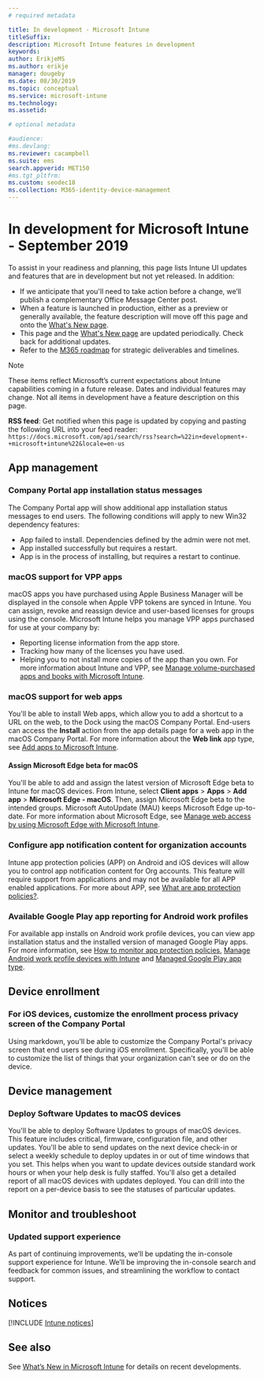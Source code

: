 ```yaml
---
# required metadata

title: In development - Microsoft Intune
titleSuffix: 
description: Microsoft Intune features in development
keywords:
author: ErikjeMS 
ms.author: erikje
manager: dougeby
ms.date: 08/30/2019
ms.topic: conceptual
ms.service: microsoft-intune
ms.technology:
ms.assetid: 

# optional metadata

#audience:
#ms.devlang:
ms.reviewer: cacampbell
ms.suite: ems
search.appverid: MET150
#ms.tgt_pltfrm:
ms.custom: seodec18
ms.collection: M365-identity-device-management
---
```


# In development for Microsoft Intune - September 2019

To assist in your readiness and planning, this page lists Intune UI updates and features that are in development but not yet released. In addition:

- If we anticipate that you'll need to take action before a change, we’ll publish a complementary Office Message Center post.
- When a feature is launched in production, either as a preview or generally available, the feature description will move off this page and onto the [What's New page](whats-new.md).
- This page and the [What's New page](whats-new.md) are updated periodically. Check back for additional updates.
- Refer to the [M365 roadmap](https://www.microsoft.com/microsoft-365/roadmap?rtc=2&filters=EMS) for strategic deliverables and timelines.

> [!Note]
> These items reflect Microsoft’s current expectations about Intune capabilities coming in a future release. Dates and individual features may change. Not all items in development have a feature description on this page.

**RSS feed**: Get notified when this page is updated by copying and pasting the following URL into your feed reader: `https://docs.microsoft.com/api/search/rss?search=%22in+development+-+microsoft+intune%22&locale=en-us`

<!--
## What's coming to Intune in the Azure portal 
## What's coming to Intune apps
## Notices
-->

<!-- Common categories:  
#### App management
#### Device configuration
#### Device enrollment
#### Device management
#### Intune apps
#### Monitor and troubleshoot
#### Role-based access control
#### Security

-->
 
<!-- ***********************************************-->
## App management

### Company Portal app installation status messages <!-- 2514416  -->
The Company Portal app will show additional app installation status messages to end users. The following conditions will apply to new Win32 dependency features:
- App failed to install. Dependencies defined by the admin were not met.
- App installed successfully but requires a restart.
- App is in the process of installing, but requires a restart to continue.

### macOS support for VPP apps <!-- 3173501  -->
macOS apps you have purchased using Apple Business Manager will be displayed in the console when Apple VPP tokens are synced in Intune. You can assign, revoke and reassign device and user-based licenses for groups using the console. Microsoft Intune helps you manage VPP apps purchased for use at your company by:
- Reporting license information from the app store.
- Tracking how many of the licenses you have used.
- Helping you to not install more copies of the app than you own.
For more information about Intune and VPP, see [Manage volume-purchased apps and books with Microsoft Intune](apps/vpp-apps.md).

### macOS support for web apps <!-- 3174427  -->
You'll be able to install Web apps, which allow you to add a shortcut to a URL on the web, to the Dock using the macOS Company Portal. End-users can access the **Install** action from the app details page for a web app in the macOS Company Portal. For more information about the **Web link** app type, see [Add apps to Microsoft Intune](apps/apps-add.md).

#### Assign Microsoft Edge beta for macOS <!-- 4678761  -->
You'll be able to add and assign the latest version of Microsoft Edge beta to Intune for macOS devices. From Intune, select **Client apps** > **Apps** > **Add app** > **Microsoft Edge - macOS**. Then, assign Microsoft Edge beta to the intended groups. Microsoft AutoUpdate (MAU) keeps Microsoft Edge up-to-date. For more information about Microsoft Edge, see [Manage web access by using Microsoft Edge with Microsoft Intune](apps/manage-microsoft-edge.md).

### Configure app notification content for organization accounts <!-- 2576686 -->
Intune app protection policies (APP) on Android and iOS devices will allow you to control app notification content for Org accounts. This feature will require support from applications and may not be available for all APP enabled applications. For more about APP, see [What are app protection policies?](apps/app-protection-policy.md).

### Available Google Play app reporting for Android work profiles <!-- 3041956  -->
For available app installs on Android work profile devices, you can view app installation status and the installed version of managed Google Play apps. For more information, see [How to monitor app protection policies](apps/app-protection-policies-monitor.md), [Manage Android work profile devices with Intune](enrollment/android-enterprise-overview.md) and [Managed Google Play app type](apps/apps-add-android-for-work.md#managed-google-play-app-types).

<!-- ***********************************************-->
<!--## Device configuration-->

<!-- ***********************************************-->
## Device enrollment

### For iOS devices, customize the enrollment process privacy screen of the Company Portal <!-- 4394993  -->
Using markdown, you'll be able to customize the Company Portal's privacy screen that end users see during iOS enrollment. Specifically, you'll be able to customize the list of things that your organization can't see or do on the device.

<!-- ***********************************************-->
## Device management

### Deploy Software Updates to macOS devices <!-- 3194876 -->
You'll be able to deploy Software Updates to groups of macOS devices. This feature includes critical, firmware, configuration file, and other updates. You'll be able to send updates on the next device check-in or select a weekly schedule to deploy updates in or out of time windows that you set. This helps when you want to update devices outside standard work hours or when your help desk is fully staffed. You'll also get a detailed report of all macOS devices with updates deployed. You can drill into the report on a per-device basis to see the statuses of particular updates.

<!-- ***********************************************-->
## Monitor and troubleshoot

### Updated support experience   <!--  5012398    -->
As part of continuing improvements, we’ll be updating the in-console support experience for Intune.  We’ll be improving the in-console search and feedback for common issues, and streamlining the workflow to contact support.     

<!-- ***********************************************-->
<!--## Security-->


<!-- ***********************************************-->
## Notices

[!INCLUDE [Intune notices](./includes/intune-notices.md)]

## See also
See [What’s New in Microsoft Intune](whats-new.md) for details on recent developments.





